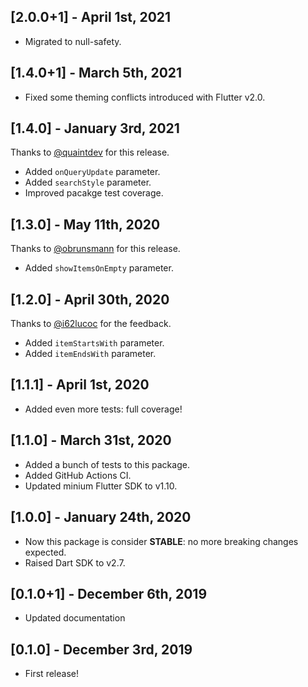 ## [2.0.0+1] - April 1st, 2021

* Migrated to null-safety.

## [1.4.0+1] - March 5th, 2021

- Fixed some theming conflicts introduced with Flutter v2.0.

## [1.4.0] - January 3rd, 2021

Thanks to [@quaintdev](https://github.com/quaintdev) for this release.

- Added `onQueryUpdate` parameter.
- Added `searchStyle` parameter.
- Improved pacakge test coverage.

## [1.3.0] - May 11th, 2020

Thanks to [@obrunsmann](https://github.com/obrunsmann) for this release.

- Added `showItemsOnEmpty` parameter.

## [1.2.0] - April 30th, 2020

Thanks to [@i62lucoc](https://github.com/i62lucoc) for the feedback.

- Added `itemStartsWith` parameter.
- Added `itemEndsWith` parameter.

## [1.1.1] - April 1st, 2020

- Added even more tests: full coverage!

## [1.1.0] - March 31st, 2020

- Added a bunch of tests to this package.
- Added GitHub Actions CI.
- Updated minium Flutter SDK to v1.10.

## [1.0.0] - January 24th, 2020

- Now this package is consider **STABLE**: no more breaking changes expected.
- Raised Dart SDK to v2.7.

## [0.1.0+1] - December 6th, 2019

- Updated documentation

## [0.1.0] - December 3rd, 2019

- First release!
